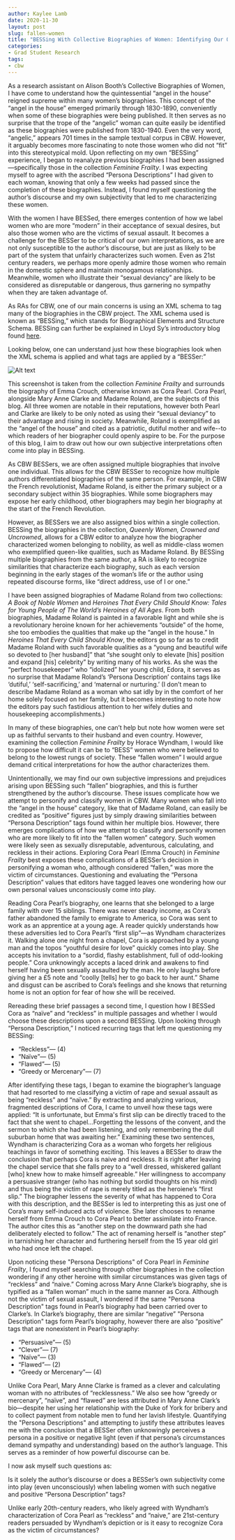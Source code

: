 ```yaml
---
author: Kaylee Lamb
date: 2020-11-30
layout: post
slug: fallen-women
title: "BESSing With Collective Biographies of Women: Identifying Our Own Misconceptions of the “Fallen Woman”"
categories:
- Grad Student Research
tags:
- cbw
---
```

As a research assistant on Alison Booth’s Collective Biographies of Women, I have come to understand how the quintessential “angel in the house” reigned supreme within many women’s biographies. This concept of the “angel in the house” emerged primarily through 1830-1890, conveniently when some of these biographies were being published. It then serves as no surprise that the trope of the “angelic” woman can quite easily be identified as these biographies were published from 1830-1940. Even the very word, “angelic,” appears 701 times in the sample textual corpus in CBW. However, it arguably becomes more fascinating to note those women who did not “fit” into this stereotypical mold. Upon reflecting on my own “BESSing” experience, I began to reanalyze previous biographies I had been assigned—specifically those in the collection *Feminine Frailty*. I was expecting myself to agree with the ascribed “Persona Descriptions” I had given to each woman, knowing that only a few weeks had passed since the completion of these biographies. Instead, I found myself questioning the author’s discourse and my own subjectivity that led to me characterizing these women.   

With the women I have BESSed, there emerges contention of how we label women who are more “modern” in their acceptance of sexual desires, but also those women who are the victims of sexual assault. It becomes a challenge for the BESSer to be critical of our own interpretations, as we are not only susceptible to the author’s discourse, but are just as likely to be part of the system that unfairly characterizes such women. Even as 21st century readers, we perhaps more openly admire those women who remain in the domestic sphere and maintain monogamous relationships. Meanwhile, women who illustrate their “sexual deviancy” are likely to be considered as disreputable or dangerous, thus garnering no sympathy when they are taken advantage of.  

As RAs for CBW, one of our main concerns is using an XML schema to tag many of the biographies in the CBW project. The XML schema used is known as “BESSing,” which stands for Biographical Elements and Structure Schema. BESSing can further be explained in Lloyd Sy’s introductory blog found [here](https://scholarslab.lib.virginia.edu/blog/bess-primer/).


Looking below, one can understand just how these biographies look when the XML schema is applied and what tags are applied by a “BESSer:”

![Alt text](/assets/post-media/lamb-fallen-women/lamb-one.png)
 
This screenshot is taken from the collection *Feminine Frailty* and surrounds the biography of Emma Crouch, otherwise known as Cora Pearl. Cora Pearl, alongside Mary Anne Clarke and Madame Roland, are the subjects of this blog. All three women are notable in their reputations, however both Pearl and Clarke are likely to be only noted as using their “sexual deviancy” to their advantage and rising in society. Meanwhile, Roland is exemplified as the “angel of the house” and cited as a patriotic, dutiful mother and wife--to which readers of her biographer could openly aspire to be. For the purpose of this blog, I aim to draw out how our own subjective interpretations often come into play in BESSing.  

As CBW BESSers, we are often assigned multiple biographies that involve one individual. This allows for the CBW BESSer to recognize how multiple authors differentiated biographies of the same person. For example, in CBW the French revolutionist, Madame Roland, is either the primary subject or a secondary subject within 35 biographies. While some biographers may expose her early childhood, other biographers may begin her biography at the start of the French Revolution.  

However, as BESSers we are also assigned bios within a single collection. BESSing the biographies in the collection, *Queenly Women, Crowned and Uncrowned*, allows for a CBW editor to analyze how the biographer characterized women belonging to nobility, as well as middle-class women who exemplified queen-like qualities, such as Madame Roland. By BESSing multiple biographies from the same author, a RA is likely to recognize similarities that characterize each biography, such as each version beginning in the early stages of the woman’s life or the author using repeated discourse forms, like “direct address, use of I or one.”  

I have been assigned biographies of Madame Roland from two collections: *A Book of Noble Women* and *Heroines That Every Child Should Know: Tales for Young People of The World’s Heroines of All Ages*. From both biographies, Madame Roland is painted in a favorable light and while she is a revolutionary heroine known for her achievements “outside” of the home, she too embodies the qualities that make up the “angel in the house.” In *Heroines That Every Child Should Know*, the editors go so far as to credit Madame Roland with such favorable qualities as a “young and beautiful wife so devoted to [her husband]” that “she sought only to elevate [his] position and expand [his] celebrity” by writing many of his works. As she was the “perfect housekeeper” who “idolized” her young child, Edora, it serves as no surprise that Madame Roland’s ‘Persona Description’ contains tags like ‘dutiful,’ ‘self-sacrificing,’ and ‘maternal or nurturing.’ (I don’t mean to describe Madame Roland as a woman who sat idly by in the comfort of her home solely focused on her family, but it becomes interesting to note how the editors pay such fastidious attention to her wifely duties and housekeeping accomplishments.)  

In many of these biographies, one can’t help but note how women were set up as faithful servants to their husband and even country. However, examining the collection *Feminine Frailty* by Horace Wyndham, I would like to propose how difficult it can be to “BESS” women who were believed to belong to the lowest rungs of society. These “fallen women” I would argue demand critical interpretations for how the author characterizes them.  

Unintentionally, we may find our own subjective impressions and prejudices arising upon BESSing such “fallen” biographies, and this is further strengthened by the author’s discourse. These issues complicate how we attempt to personify and classify women in CBW. Many women who fall into the “angel in the house” category, like that of Madame Roland, can easily be credited as “positive” figures just by simply drawing similarities between “Persona Description” tags found within her multiple bios. However, there emerges complications of how we attempt to classify and personify women who are more likely to fit into the “fallen women” category. Such women were likely seen as sexually disreputable, adventurous, calculating, and reckless in their actions. Exploring Cora Pearl (Emma Crouch) in *Feminine Frailty* best exposes these complications of a BESSer’s decision in personifying a woman who, although considered “fallen,” was more the victim of circumstances. Questioning and evaluating the “Persona Description” values that editors have tagged leaves one wondering how our own personal values unconsciously come into play.  

Reading Cora Pearl’s biography, one learns that she belonged to a large family with over 15 siblings. There was never steady income, as Cora’s father abandoned the family to emigrate to America, so Cora was sent to work as an apprentice at a young age. A reader quickly understands how these adversities led to Cora Pearl’s “first slip”—as Wyndham characterizes it. Walking alone one night from a chapel, Cora is approached by a young man and the topos “youthful desire for love” quickly comes into play. She accepts his invitation to a “sordid, flashy establishment, full of odd-looking people.” Cora unknowingly accepts a laced drink and awakens to find herself having been sexually assaulted by the man. He only laughs before giving her a £5 note and “coolly [tells] her to go back to her aunt.” Shame and disgust can be ascribed to Cora’s feelings and she knows that returning home is not an option for fear of how she will be received.  

Rereading these brief passages a second time, I question how I BESSed Cora as “naïve” and “reckless” in multiple passages and whether I would choose these descriptions upon a second BESSing. Upon looking through “Persona Description,” I noticed recurring tags that left me questioning my BESSing:

* “Reckless”— (4)
* “Naïve”— (5)
* “Flawed”— (5)
* “Greedy or Mercenary”— (7)   

 After identifying these tags, I began to examine the biographer’s language that had resorted to me classifying a victim of rape and sexual assault as being “reckless” and “naïve.” By extracting and analyzing various, fragmented descriptions of Cora, I came to unveil how these tags were applied: “It is unfortunate, but Emma's first slip can be directly traced to the fact that she went to chapel…Forgetting the lessons of the convent, and the sermon to which she had been listening, and only remembering the dull suburban home that was awaiting her.” Examining these two sentences, Wyndham is characterizing Cora as a woman who forgets her religious teachings in favor of something exciting. This leaves a BESSer to draw the conclusion that perhaps Cora is naive and reckless. It is right after leaving the chapel service that she falls prey to a “well dressed, whiskered gallant [who] knew how to make himself agreeable.” Her willingness to accompany a persuasive stranger (who has nothing but sordid thoughts on his mind) and thus being the victim of rape is merely titled as the heroiene’s “first slip.” The biographer lessens the severity of what has happened to Cora with this description, and the BESSer is led to interpreting this as just one of Cora’s many self-induced acts of violence. She later chooses to rename herself from Emma Crouch to Cora Pearl to better assimilate into France. The author cites this as “another step on the downward path she had deliberately elected to follow.” The act of renaming herself is “another step” in tarnishing her character and furthering herself from the 15 year old girl who had once left the chapel.   

Upon noticing these "Persona Descriptions" of Cora Pearl in *Feminine Frailty*, I found myself searching through other biographies in the collection wondering if any other heroine with similar circumstances was given tags of “reckless” and “naive.” Coming across Mary Anne Clarke’s biography, she is typified as a “fallen woman” much in the same manner as Cora. Although not the victim of sexual assault, I wondered if the same "Persona Description" tags found in Pearl’s biography had been carried over to Clarke’s. In Clarke’s biography, there are similar “negative” "Persona Description" tags form Pearl’s biography, however there are also “positive” tags that are nonexistent in Pearl’s biography:  

* “Persuasive”— (5)
* “Clever”— (7)
* “Naïve”— (3)
* “Flawed”— (2)
* “Greedy or Mercenary”— (4)  

Unlike Cora Pearl, Mary Anne Clarke is framed as a clever and calculating woman with no attributes of “recklessness.” We also see how “greedy or mercenary”, “naïve”, and “flawed” are less attributed in Mary Anne Clark’s bio—despite her using her relationship with the Duke of York for bribery and to collect payment from notable men to fund her lavish lifestyle. Quantifying the "Persona Descriptions" and attempting to justify these attributes leaves me with the conclusion that a BESSer often unknowingly perceives a persona in a positive or negative light (even if that persona’s circumstances demand sympathy and understanding) based on the author’s language. This serves as a reminder of how powerful discourse can be.   

I now ask myself such questions as:  

Is it solely the author’s discourse or does a BESSer’s own subjectivity come into play (even unconsciously) when labeling women with such negative and positive “Persona Description” tags?  

Unlike early 20th-century readers, who likely agreed with Wyndham’s characterization of Cora Pearl as “reckless” and “naive,” are 21st-century readers persuaded by Wyndham’s depiction or is it easy to recognize Cora as the victim of circumstances?
 